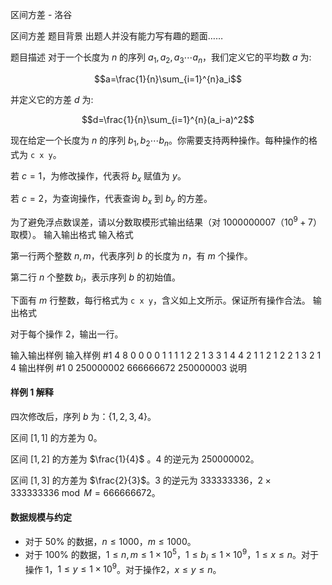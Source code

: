 



区间方差 - 洛谷














区间方差
题目背景
出题人并没有能力写有趣的题面……

题目描述
对于一个长度为 $n$ 的序列 $a_1,a_2,a_3\cdots a_n$，我们定义它的平均数 $a$ 为:

$$a=\frac{1}{n}\sum_{i=1}^{n}a_i$$

并定义它的方差 $d$ 为:

$$d=\frac{1}{n}\sum_{i=1}^{n}(a_i-a)^2$$

现在给定一个长度为 $n$ 的序列 $b_1,b_2\cdots b_n$。你需要支持两种操作。每种操作的格式为 `c x y`。

若 $c=1$，为修改操作，代表将 $b_x$ 赋值为 $y$。

若 $c=2$，为查询操作，代表查询 $b_x$ 到 $b_y$ 的方差。

为了避免浮点数误差，请以分数取模形式输出结果（对 1000000007（$10^9+7$）取模）。
输入输出格式
输入格式

第一行两个整数 $n,m$，代表序列 $b$ 的长度为 $n$，有 $m$ 个操作。

第二行 $n$ 个整数 $b_i$，表示序列 $b$ 的初始值。

下面有 $m$ 行整数，每行格式为 `c x y`，含义如上文所示。保证所有操作合法。
输出格式

对于每个操作 2，输出一行。

输入输出样例
输入样例 #1
4 8
0 0 0 0
1 1 1
1 2 2
1 3 3
1 4 4
2 1 1
2 1 2
2 1 3
2 1 4
输出样例 #1
0
250000002
666666672
250000003
说明
#### 样例 1 解释
四次修改后，序列 $b$ 为：$\{1,2,3,4\}$。

区间 $[1,1]$ 的方差为 $0$。

区间 $[1,2]$ 的方差为 $\frac{1}{4}$ 。$4$ 的逆元为 $250000002$。

区间 $[1,3]$ 的方差为 $\frac{2}{3}$。$3$ 的逆元为 $333333336$，$2\times333333336\bmod M=666666672$。

#### 数据规模与约定

- 对于 $50\%$ 的数据，$n\leq 1000$，$m\leq 1000$。
- 对于 $100\%$ 的数据，$1\leq n,m\leq 1\times 10^5$，$1\leq b_i\leq 1\times 10^9$，$1\leq x\leq n$。对于操作 1，$1\leq y\leq 1\times 10^9$。对于操作2，$x\leq y\leq n$。






